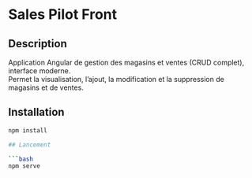 # Sales Pilot Front

## Description
Application Angular de gestion des magasins et ventes (CRUD complet), interface moderne.  
Permet la visualisation, l’ajout, la modification et la suppression de magasins et de ventes.

## Installation

```bash
npm install

## Lancement

```bash
npm serve
